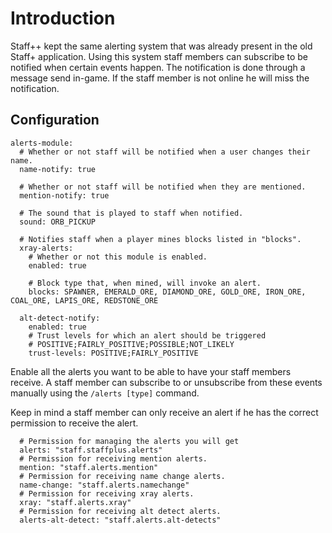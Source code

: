 # Introduction
Staff++ kept the same alerting system that was already present in the old Staff+ application.
Using this system staff members can subscribe to be notified when certain events happen.
The notification is done through a message send in-game. If the staff member is not online he will miss the notification.

## Configuration

```
alerts-module:
  # Whether or not staff will be notified when a user changes their name.
  name-notify: true

  # Whether or not staff will be notified when they are mentioned.
  mention-notify: true

  # The sound that is played to staff when notified.
  sound: ORB_PICKUP

  # Notifies staff when a player mines blocks listed in "blocks".
  xray-alerts:
    # Whether or not this module is enabled.
    enabled: true

    # Block type that, when mined, will invoke an alert.
    blocks: SPAWNER, EMERALD_ORE, DIAMOND_ORE, GOLD_ORE, IRON_ORE, COAL_ORE, LAPIS_ORE, REDSTONE_ORE

  alt-detect-notify:
    enabled: true
    # Trust levels for which an alert should be triggered
    # POSITIVE;FAIRLY_POSITIVE;POSSIBLE;NOT_LIKELY
    trust-levels: POSITIVE;FAIRLY_POSITIVE
```

Enable all the alerts you want to be able to have your staff members receive.
A staff member can subscribe to or unsubscribe from these events manually using the `/alerts [type]` command.

Keep in mind a staff member can only receive an alert if he has the correct permission to receive the alert.

```
  # Permission for managing the alerts you will get
  alerts: "staff.staffplus.alerts"
  # Permission for receiving mention alerts.
  mention: "staff.alerts.mention"
  # Permission for receiving name change alerts.
  name-change: "staff.alerts.namechange"
  # Permission for receiving xray alerts.
  xray: "staff.alerts.xray"
  # Permission for receiving alt detect alerts.
  alerts-alt-detect: "staff.alerts.alt-detects"
```
